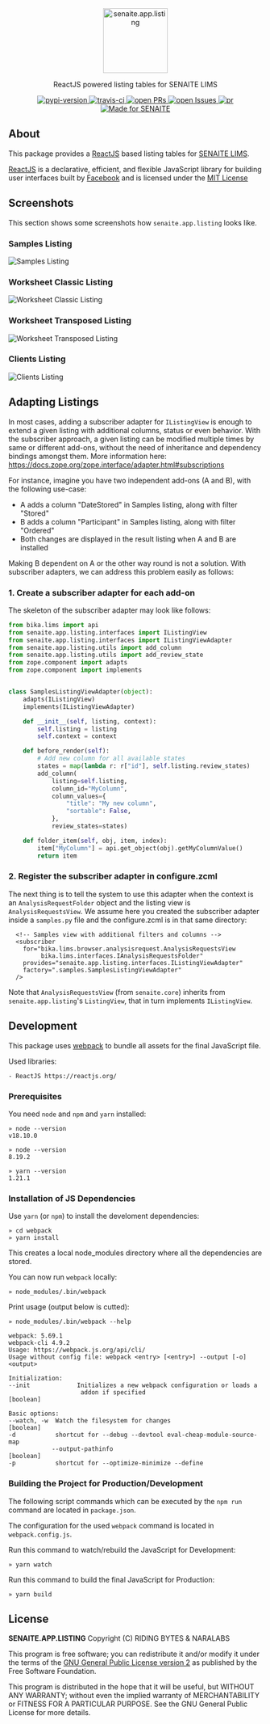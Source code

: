 <div align="center">

  <a href="https://github.com/senaite/senaite.app.listing">
    <img src="static/logo.png" alt="senaite.app.listing" height="128" />
  </a>

  <p>ReactJS powered listing tables for SENAITE LIMS</p>

  <div>
    <a href="https://pypi.python.org/pypi/senaite.app.listing">
      <img src="https://img.shields.io/pypi/v/senaite.app.listing.svg?style=flat-square" alt="pypi-version" />
    </a>
    <a href="https://travis-ci.org/senaite/senaite.app.listing">
      <img src="https://img.shields.io/travis/senaite/senaite.app.listing.svg?style=flat-square" alt="travis-ci" />
    </a>
    <a href="https://github.com/senaite/senaite.app.listing/pulls">
      <img src="https://img.shields.io/github/issues-pr/senaite/senaite.app.listing.svg?style=flat-square" alt="open PRs" />
    </a>
    <a href="https://github.com/senaite/senaite.app.listing/issues">
      <img src="https://img.shields.io/github/issues/senaite/senaite.app.listing.svg?style=flat-square" alt="open Issues" />
    </a>
    <a href="#">
      <img src="https://img.shields.io/badge/PRs-welcome-brightgreen.svg?style=flat-square" alt="pr" />
    </a>
    <a href="https://www.senaite.com">
      <img src="https://img.shields.io/badge/Made%20for%20SENAITE-%E2%AC%A1-lightgrey.svg" alt="Made for SENAITE" />
    </a>
  </div>
</div>


## About

This package provides a [ReactJS](https://reactjs.org) based
listing tables for [SENAITE LIMS](https://www.senaite.com).

[ReactJS](https://reactjs.org/) is a declarative, efficient, and flexible
JavaScript library for building user interfaces built by
[Facebook](https://github.com/facebook/react) and is licensed under the [MIT
License](https://github.com/facebook/react/blob/master/LICENSE)


## Screenshots

This section shows some screenshots how `senaite.app.listing` looks like.


### Samples Listing

<img src="static/1_samples_listing.png" alt="Samples Listing" />


### Worksheet Classic Listing

<img src="static/2_worksheet_classic_listing.png" alt="Worksheet Classic Listing" />


### Worksheet Transposed Listing

<img src="static/3_worksheet_transposed_listing.png" alt="Worksheet Transposed Listing" />


### Clients Listing

<img src="static/4_clients_listing.png" alt="Clients Listing" />


## Adapting Listings

In most cases, adding a subscriber adapter for `IListingView` is enough to
extend a given listing with additional columns, status or even behavior. With
the subscriber approach, a given listing can be modified multiple times by same
or different add-ons, without the need of inheritance and dependency bindings
amongst them. More information here: https://docs.zope.org/zope.interface/adapter.html#subscriptions

For instance, imagine you have two independent add-ons (A and B),
with the following use-case:

- A adds a column "DateStored" in Samples listing, along with filter "Stored"
- B adds a column "Participant" in Samples listing, along with filter "Ordered"
- Both changes are displayed in the result listing when A and B are installed

Making B dependent on A or the other way round is not a solution. With
subscriber adapters, we can address this problem easily as follows:

### 1. Create a subscriber adapter for each add-on

The skeleton of the subscriber adapter may look like follows:

```python
from bika.lims import api
from senaite.app.listing.interfaces import IListingView
from senaite.app.listing.interfaces import IListingViewAdapter
from senaite.app.listing.utils import add_column
from senaite.app.listing.utils import add_review_state
from zope.component import adapts
from zope.component import implements


class SamplesListingViewAdapter(object):
    adapts(IListingView)
    implements(IListingViewAdapter)

    def __init__(self, listing, context):
        self.listing = listing
        self.context = context

    def before_render(self):
        # Add new column for all available states
        states = map(lambda r: r["id"], self.listing.review_states)
        add_column(
            listing=self.listing,
            column_id="MyColumn",
            column_values={
                "title": "My new column",
                "sortable": False,
            },
            review_states=states)

    def folder_item(self, obj, item, index):
        item["MyColumn"] = api.get_object(obj).getMyColumnValue()
        return item
```

### 2. Register the subscriber adapter in configure.zcml

The next thing is to tell the system to use this adapter when the context is an
`AnalysisRequestFolder` object and the listing view is `AnalysisRequestsView`.
We assume here you created the subscriber adapter inside a `samples.py` file and
the configure.zcml is in that same directory:

```
  <!-- Samples view with additional filters and columns -->
  <subscriber
    for="bika.lims.browser.analysisrequest.AnalysisRequestsView
         bika.lims.interfaces.IAnalysisRequestsFolder"
    provides="senaite.app.listing.interfaces.IListingViewAdapter"
    factory=".samples.SamplesListingViewAdapter"
  />
```

Note that `AnalysisRequestsView` (from `senaite.core`) inherits from
`senaite.app.listing`'s `ListingView`, that in turn implements `IListingView`.


## Development

This package uses [webpack](https://webpack.js.org) to bundle all assets for the
final JavaScript file.

Used libraries:

    - ReactJS https://reactjs.org/


### Prerequisites

You need `node` and `npm` and `yarn` installed:

    » node --version
    v18.10.0

    » node --version
    8.19.2

    » yarn --version
    1.21.1


### Installation of JS Dependencies

Use `yarn` (or `npm`) to install the develoment dependencies:

    » cd webpack
    » yarn install

This creates a local node_modules directory where all the dependencies are stored.


You can now run `webpack` locally:

    » node_modules/.bin/webpack

Print usage (output below is cutted):

    » node_modules/.bin/webpack --help

    webpack: 5.69.1
    webpack-cli 4.9.2
    Usage: https://webpack.js.org/api/cli/
    Usage without config file: webpack <entry> [<entry>] --output [-o] <output>

    Initialization:
    --init             Initializes a new webpack configuration or loads a
                        addon if specified                                [boolean]

    Basic options:
    --watch, -w  Watch the filesystem for changes                        [boolean]
    -d           shortcut for --debug --devtool eval-cheap-module-source-map
                --output-pathinfo                                       [boolean]
    -p           shortcut for --optimize-minimize --define


### Building the Project for Production/Development

The following script commands which can be executed by the `npm run` command are
located in `package.json`.

The configuration for the used `webpack` command is located in `webpack.config.js`.


Run this command to watch/rebuild the JavaScript for Development:

    » yarn watch

Run this command to build the final JavaScript for Production:

    » yarn build


## License

**SENAITE.APP.LISTING** Copyright (C) RIDING BYTES & NARALABS

This program is free software; you can redistribute it and/or modify it under
the terms of the [GNU General Public License version
2](https://github.com/senaite/senaite.app.listing/blob/master/LICENSE)
as published by the Free Software Foundation.

This program is distributed in the hope that it will be useful,
but WITHOUT ANY WARRANTY; without even the implied warranty of
MERCHANTABILITY or FITNESS FOR A PARTICULAR PURPOSE. See the
GNU General Public License for more details.
